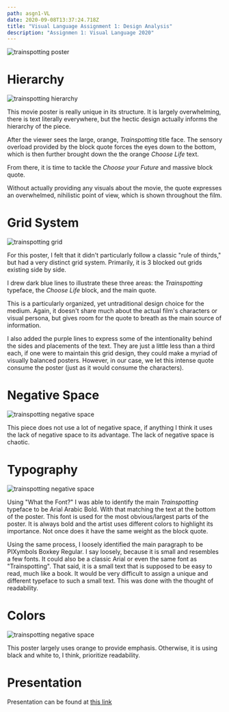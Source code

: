 ```yaml
---
path: asgn1-VL
date: 2020-09-08T13:37:24.718Z
title: "Visual Language Assignment 1: Design Analysis"
description: "Assignmen 1: Visual Language 2020"
---
```

![trainspotting poster](/../assets/VL/trainspotting.jpg)

# Hierarchy

![trainspotting hierarchy](/../assets/VL/trainspotting-hierarchy.png)

This movie poster is really unique in its structure. It is largely overwhelming, there is text literally everywhere, but the hectic design actually informs the hierarchy of the piece. 

After the viewer sees the large, orange, <em>Trainspotting</em> title face. The sensory overload provided by the block quote forces the eyes down to the bottom, which is then further brought down the the orange <em>Choose Life</em> text.

From there, it is time to tackle the <em>Choose your Future</em> and massive block quote. 

Without actually providing any visuals about the movie, the quote expresses an overwhelmed, nihilistic point of view, which is shown throughout the film.

# Grid System

![trainspotting grid](/../assets/VL/trainspotting-grid.png)

For this poster, I felt that it didn't particularly follow a classic "rule of thirds," but had a very distinct grid system. Primarily, it is 3 blocked out grids existing side by side.

I drew dark blue lines to illustrate these three areas: the <em>Trainspotting</em> typeface, the <em>Choose Life</em> block, and the main quote. 

This is a particularly organized, yet untraditional design choice for the medium. Again, it doesn't share much about the actual film's characters or visual persona, but gives room for the quote to breath as the main source of information. 

I also added the purple lines to express some of the intentionality behind the sides and placements of the text. They are just a little less than a third each, if one were to maintain this grid design, they could make a myriad of visually balanced posters. However, in our case, we let this intense quote consume the poster (just as it would consume the characters). 


# Negative Space

![trainspotting negative space](/../assets/VL/trainspotting-neg.png)

This piece does not use a lot of negative space, if anything I think it uses the lack of negative space to its advantage. The lack of negative space is chaotic. 

# Typography

![trainspotting negative space](/../assets/VL/trainspotting-neg.png)

Using "What the Font?" I was able to identify the main <em>Trainspotting</em> typeface to be Arial Arabic Bold. With that matching the text at the bottom of the poster. This font is used for the most obvious/largest parts of the poster. It is always bold and the artist uses different colors to highlight its importance. Not once does it have the same weight as the block quote. 

Using the same process, I loosely identified the main paragraph to be PIXymbols Boxkey Regular. I say loosely, because it is small and resembles a few fonts. It could also be a classic Arial or even the same font as "Trainspotting". That said, it is a small text that is supposed to be easy to read, much like a book. It would be very difficult to assign a unique and different typeface to such a small text. This was done with the thought of readability. 

# Colors

![trainspotting negative space](/../assets/VL/trainspotting-neg.png)

This poster largely uses orange to provide emphasis. Otherwise, it is using black and white to, I think, prioritize readability.

# Presentation

Presentation can be found at [this link](https://docs.google.com/presentation/d/1EpjGFA1tLqlSsNhT0feDbyBe-1jcUFJhv-79zKPFD-A/edit?usp=sharing)
